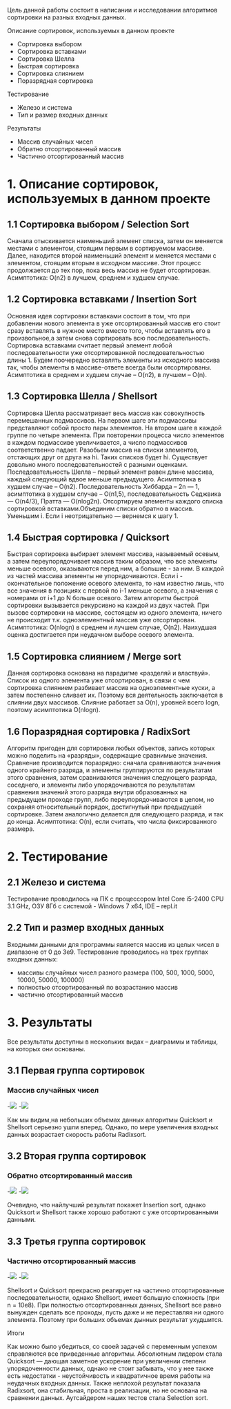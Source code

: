 Цель данной работы состоит в написании и исследовании алгоритмов сортировки на разных входных данных.

Описание сортировок, используемых в данном проекте
* Сортировка выбором
* Сортировка вставками
* Сортировка Шелла
* Быстрая сортировка
* Сортировка слиянием
* Поразрядная сортировка

Тестирование
* Железо и система
* Тип и размер входных данных

Результаты
* Массив случайных чисел
* Обратно отсортированный массив
* Частично отсортированный массив

# 1. Описание сортировок, используемых в данном проекте
## 1.1 Сортировка выбором / Selection Sort
Сначала отыскивается наименьший элемент списка, затем он меняется местами с элементом, стоящим первым в сортируемом массиве. Далее, находится второй наименьший элемент и меняется местами с элементом, стоящим вторым в исходном массиве. Этот процесс продолжается до тех пор, пока весь массив не будет отсортирован. Асимптотика: O(n2) в лучшем, среднем и худшем случае.
## 1.2 Сортировка вставками / Insertion Sort
Основная идея сортировки вставками состоит в том, что при добавлении нового элемента в уже отсортированный массив его стоит сразу вставлять в нужное место вместо того, чтобы вставлять его в произвольное,а затем снова сортировать всю последовательность. Сортировка вставками считает первый элемент любой последовательности уже отсортированной последовательностью длины 1. Будем поочередно вставлять элементы из исходного массива так, чтобы элементы в массиве-ответе всегда были отсортированы. Асимптотика в среднем и худшем случае – O(n2), в лучшем – O(n).
## 1.3 Сортировка Шелла / Shellsort
Сортировка Шелла рассматривает весь массив как совокупность перемешанных подмассивов. На первом шаге эти подмассивы представляют собой просто пары элементов. На втором шаге в каждой группе по четыре элемента. При повторении процесса число элементов в каждом подмассиве увеличивается, а число подмассивов соответственно падает. Разобьем массив на списки элементов, отстающих друг от друга на hi. Таких списков будет hi. Существует довольно много последовательностей с разными оценками. Последовательность Шелла – первый элемент равен длине массива, каждый следующий вдвое меньше предыдущего. Асимптотика в худшем случае – O(n2). Последовательность Хиббарда – 2n — 1, асимптотика в худшем случае – O(n1,5), последовательность Седжвика — O(n4/3), Пратта — O(nlog2n). Отсортируем элементы каждого списка сортировкой вставками.Объединим списки обратно в массив. Уменьшим i. Если i неотрицательно — вернемся к шагу 1.
## 1.4 Быстрая сортировка / Quicksort
Быстрая сортировка выбирает элемент массива, называемый осевым, а затем переупорядочивает массив таким образом, что все элементы меньше осевого, оказываются перед ним, а большие - за ним. В каждой из частей массива элементы не упорядочиваются. Если i - окончательное положение осевого элемента, то нам известно лишь, что все значения в позициях с первой по i-1 меньше осевого, а значения с номерами от i+1 до N больше осевого. Затем алгоритм быстрой сортировки вызывается рекурсивно на каждой из двух частей. При вызове сортировки на массиве, состоящем из одного элемента, ничего не происходит т.к. одноэлементный массив уже отсортирован. Асимптотика: O(nlogn) в среднем и лучшем случае, O(n2). Наихудшая оценка достигается при неудачном выборе осевого элемента.
## 1.5 Сортировка слиянием / Merge sort
Данная сортировка основана на парадигме «разделяй и властвуй». Список из одного элемента уже отсортирован, в связи с чем сортировка слиянием разбивает массив на одноэлементные куски, а затем постепенно сливает их. Поэтому вся деятельность заключается в слиянии двух массивов. Слияние работает за O(n), уровней всего logn, поэтому асимптотика O(nlogn).
## 1.6 Поразрядная сортировка / RadixSort
Алгоритм пригоден для сортировки любых объектов, запись которых можно поделить на «разряды», содержащие сравнимые значения. Сравнение производится поразрядно: сначала сравниваются значения одного крайнего разряда, и элементы группируются по результатам этого сравнения, затем сравниваются значения следующего разряда, соседнего, и элементы либо упорядочиваются по результатам сравнения значений этого разряда внутри образованных на предыдущем проходе групп, либо переупорядочиваются в целом, но сохраняя относительный порядок, достигнутый при предыдущей сортировке. Затем аналогично делается для следующего разряда, и так до конца. Асимптотика: O(n), если считать, что числа фиксированного размера.

# 2. Тестирование
## 2.1 Железо и система
Тестирование проводилось на ПК с процессором Intel Core i5-2400 CPU 3.1 GHz, ОЗУ 8Гб c системой - Windows 7 x64, IDE – repl.it
## 2.2 Тип и размер входных данных
Входными данными для программы является массив из целых чисел в диапазоне от 0 до 3е9. Тестирование проводилось на трех группах входных данных:
* массивы случайных чисел разного размера (100, 500, 1000, 5000, 10000, 50000, 100000)
* полностью отсортированный по возрастанию массив
* частично отсортированный массив

# 3. Результаты

Все результаты доступны в нескольких видах – диаграммы и таблицы, на которых они основаны.
## 3.1 Первая группа сортировок
### Массив случайных чисел

-<a href="https://radikal.ru"><img src="https://b.radikal.ru/b02/1806/d6/abc9b1cca81a.jpg" /></a>
-<a href="https://radikal.ru"><img src="https://c.radikal.ru/c33/1806/c6/ee891301de1a.jpg" /></a>

Как мы видим,на небольших объемах данных алгоритмы Quicksort и Shellsort серьезно ушли вперед. Однако, по мере увеличения входных данных возрастает скорость работы Radixsort.

## 3.2 Вторая группа сортировок
### Обратно отсортированный массив

-<a target="_blank" href="https://radikal.ru"><img src="https://b.radikal.ru/b14/1806/25/541387f87032.jpg" /></a>
-<a target="_blank" href="https://radikal.ru"><img src="https://d.radikal.ru/d26/1806/1a/89530a4a896e.jpg" /></a>

Очевидно, что найлучший результат покажет Insertion sort, однако Quicksort и Shellsort также хорошо работают с уже отсортированными данными.

## 3.3 Третья группа сортировок
### Частично отсортированный массив

-<a href="https://radikal.ru"><img src="https://b.radikal.ru/b05/1806/8a/1977c5f7d723.jpg" /></a>
-<a href="https://radikal.ru"><img src="https://c.radikal.ru/c42/1806/16/5794ce1fcfbb.jpg" /></a>

Shellsort и Quicksort прекрасно реагирует на частично отсортированные последовательности, однако Shellsort, имеет большую сложность (при n = 10e8). При полностью отсортированных данных, Shellsort все равно вынужден сделать все проходы, пусть даже и не переставляя ни одного элемента. Поэтому при больших объемах дынных результат ухудшится.

Итоги

Как можно было убедиться, со своей задачей с переменным успехом справляются все приведенные алгоритмы. Абсолютным лидером стала Quicksort — дающая заметное ускорение при увеличении степени упорядоченности данных, однако не стоит забывать, что у нее также есть недостатки - неустойчивость и квадратичное время работы на неудачных входных данных. Также неплохой результат показала Radixsort, она стабильная, проста в реализации, но не основана на сравнении данных. Аутсайдером наших тестов стала Selection sort.
